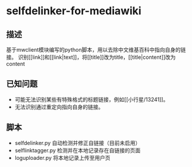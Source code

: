 # selfdelinker-for-mediawiki

## 描述
基于mwclient模块编写的python脚本，用以去除中文维基百科中指向自身的链接。
识别[[link]]和[[link|text]]，将[[title]]改为title，[[title|content]]改为content

## 已知问题
- 可能无法识别某些有特殊格式的标题链接，例如[[小行星/13241]]。
- 无法识别通过重定向指向自身的链接。

## 脚本
- selfdelinker.py 自动检测并修正自链接（目前未启用）
- selflinktagger.py 检测并在本地记录存在自链接的页面
- loguploader.py 将本地记录上传至用户页
